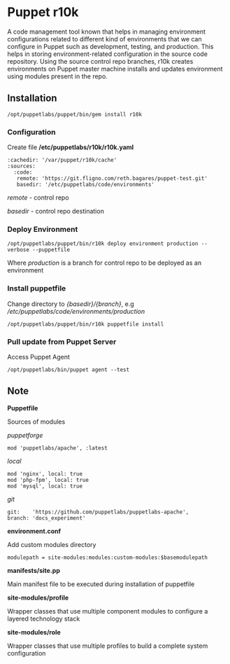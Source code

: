 # Puppet r10k

 A code management tool known that helps in managing environment configurations related to different kind of environments that we can configure in Puppet such as development, testing, and production. This helps in storing environment-related configuration in the source code repository. Using the source control repo branches, r10k creates environments on Puppet master machine installs and updates environment using modules present in the repo.

## Installation

```
/opt/puppetlabs/puppet/bin/gem install r10k
```

### Configuration

Create file **/etc/puppetlabs/r10k/r10k.yaml**

```
:cachedir: '/var/puppet/r10k/cache'
:sources:
  :code:
   remote: 'https://git.fligno.com/reth.bagares/puppet-test.git'
   basedir: '/etc/puppetlabs/code/environments'

```

*remote* - control repo

*basedir* - control repo destination


### Deploy Environment

```
/opt/puppetlabs/puppet/bin/r10k deploy environment production --verbose --puppetfile
```

Where *production* is a branch for control repo to be deployed as an environment

### Install puppetfile

Change directory to *{basedir}/{branch}*, e.g */etc/puppetlabs/code/environments/production*

```
/opt/puppetlabs/puppet/bin/r10k puppetfile install
```

### Pull update from Puppet Server

Access Puppet Agent

```
/opt/puppetlabs/bin/puppet agent --test
```

## Note

**Puppetfile**

Sources of modules

*puppetforge*

```
mod 'puppetlabs/apache', :latest
```

*local*

```
mod 'nginx', local: true
mod 'php-fpm', local: true
mod 'mysql', local: true
```

*git*

```
git:    'https://github.com/puppetlabs/puppetlabs-apache',
branch: 'docs_experiment'

```

**environment.conf**

Add custom modules directory

```
modulepath = site-modules:modules:custom-modules:$basemodulepath

```

**manifests/site.pp**

Main manifest file to be executed during installation of puppetfile

**site-modules/profile**

Wrapper classes that use multiple component modules to configure a layered technology stack

**site-modules/role**

 Wrapper classes that use multiple profiles to build a complete system configuration